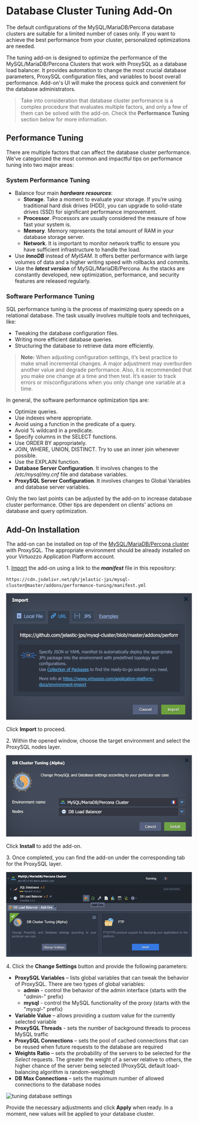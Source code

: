 # Database Cluster Tuning Add-On

The default configurations of the MySQL/MariaDB/Percona database clusters are suitable for a limited number of cases only. If you want to achieve the best performance from your cluster, personalized optimizations are needed.

The tuning add-on is designed to optimize the performance of the MySQL/MariaDB/Percona Clusters that work with ProxySQL as a database load balancer. It provides automation to change the most crucial database parameters, ProxySQL configuration files, and variables to boost overall performance. Add-on's UI will make the process quick and convenient for the database administrators.

> Take into consideration that database cluster performance is a complex procedure that evaluates multiple factors, and only a few of them can be solved with the add-on. Check the **Performance Tuning** section below for more information.


## Performance Tuning

There are multiple factors that can affect the database cluster performance. We’ve categorized the most common and impactful tips on performance tuning into two major areas:

### System Performance Tuning

- Balance four main ***hardware resources***:
  - **Storage**. Take a moment to evaluate your storage. If you’re using traditional hard disk drives (HDD), you can upgrade to solid-state drives (SSD) for significant performance improvement.
  - **Processor**. Processors are usually considered the measure of how fast your system is.
  - **Memory**. Memory represents the total amount of RAM in your database storage server.
  - **Network**. It is important to monitor network traffic to ensure you have sufficient infrastructure to handle the load.
- Use ***InnoDB*** instead of *MyISAM*. It offers better performance with large volumes of data and a higher writing speed with rollbacks and commits.
- Use the ***latest version*** of MySQL/MariaDB/Percona. As the stacks are constantly developed, new optimization, performance, and security features are released regularly.

### Software Performance Tuning

SQL performance tuning is the process of maximizing query speeds on a relational database. The task usually involves multiple tools and techniques, like:

- Tweaking the database configuration files.
- Writing more efficient database queries.
- Structuring the database to retrieve data more efficiently.

> **Note:** When adjusting configuration settings, it’s best practice to make small incremental changes. A major adjustment may overburden another value and degrade performance. Also, it is recommended that you make one change at a time and then test. It’s easier to track errors or misconfigurations when you only change one variable at a time.

In general, the software performance optimization tips are:

- Optimize queries.
- Use indexes where appropriate.
- Avoid using a function in the predicate of a query.
- Avoid % wildcard in a predicate.
- Specify columns in the SELECT functions.
- Use ORDER BY appropriately.
- JOIN, WHERE, UNION, DISTINCT. Try to use an inner join whenever possible.
- Use the EXPLAIN function.
- **Database Server Configuration**. It involves changes to the */etc/mysql/my.cnf* file and database variables.
- **ProxySQL Server Configuration**. It involves changes to Global Variables and database server variables.

Only the two last points can be adjusted by the add-on to increase database cluster performance. Other tips are dependent on clients' actions on database and query optimization.


## Add-On Installation

The add-on can be installed on top of the [MySQL/MariaDB/Percona cluster](https://www.virtuozzo.com/application-platform-docs/db-auto-clustering/) with ProxySQL. The appropriate environment should be already installed on your Virtuozzo Application Platform account.

1\. [Import](https://www.virtuozzo.com/application-platform-docs/environment-import/) the add-on using a link to the ***manifest*** file in this repository:

```
https://cdn.jsdelivr.net/gh/jelastic-jps/mysql-cluster@master/addons/performance-tuning/manifest.yml
```

![import tuning add-on](images/01-import-tuning-addon.png)

Click **Import** to proceed.

2\. Within the opened window, choose the target environment and select the ProxySQL nodes layer.

![install tuning add-on](images/02-install-tuning-addon.png)

Click **Install** to add the add-on.

3\. Once completed, you can find the add-on under the corresponding tab for the ProxySQL layer.

![change settings tuning add-on](images/03-change-settings-tuning-addon.png)

4\. Click the **Change Settings** button and provide the following parameters:

- **ProxySQL Variables** – lists global variables that can tweak the behavior of ProxySQL. There are two types of global variables:
  - **admin** - control the behavior of the admin interface (starts with the "*admin-*" prefix)
  - **mysql** - control the MySQL functionality of the proxy (starts with the "*mysql-*" prefix)
- **Variable Value** – allows providing a custom value for the currently selected variable
- **ProxySQL Threads** - sets the number of background threads to process MySQL traffic
- **ProxySQL Connections** – sets the pool of cached connections that can be reused when future requests to the database are required
- **Weights Ratio** – sets the probability of the servers to be selected for the *Select* requests. The greater the weight of a server relative to others, the higher chance of the server being selected (ProxySQL default load-balancing algorithm is random-weighted)
- **DB Max Connections** – sets the maximum number of allowed connections to the database nodes

![tuning database settings](images/04-tuning-database-settings.png)

Provide the necessary adjustments and click **Apply** when ready. In a moment, new values will be applied to your database cluster.